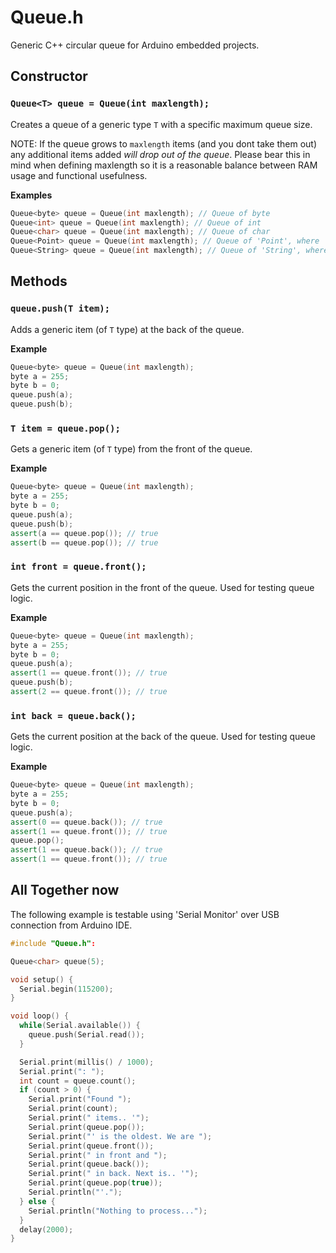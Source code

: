 # Queue.h

Generic C++ circular queue for Arduino embedded projects.

## Constructor

### `Queue<T> queue = Queue(int maxlength);`

Creates a queue of a generic type `T` with a specific maximum queue size. 

NOTE: If the queue grows to `maxlength` items (and you dont take them out) any additional items added *will drop out of the queue*.
Please bear this in mind when defining maxlength so it is a reasonable balance between RAM usage and functional usefulness.

**Examples**

```cpp
Queue<byte> queue = Queue(int maxlength); // Queue of byte
Queue<int> queue = Queue(int maxlength); // Queue of int
Queue<char> queue = Queue(int maxlength); // Queue of char
Queue<Point> queue = Queue(int maxlength); // Queue of 'Point', where 'Point' is an Enum 
Queue<String> queue = Queue(int maxlength); // Queue of 'String', where 'String' is a Class
```

## Methods

### `queue.push(T item);`

Adds a generic item (of `T` type) at the back of the queue.

**Example**

```cpp
Queue<byte> queue = Queue(int maxlength);
byte a = 255;
byte b = 0;
queue.push(a);
queue.push(b);
```

### `T item = queue.pop();`

Gets a generic item (of `T` type) from the front of the queue.

**Example**

```cpp
Queue<byte> queue = Queue(int maxlength); 
byte a = 255;
byte b = 0;
queue.push(a);
queue.push(b);
assert(a == queue.pop()); // true
assert(b == queue.pop()); // true
```

### `int front = queue.front();`

Gets the current position in the front of the queue. Used for testing queue logic.

**Example**

```cpp
Queue<byte> queue = Queue(int maxlength); 
byte a = 255;
byte b = 0;
queue.push(a);
assert(1 == queue.front()); // true
queue.push(b);
assert(2 == queue.front()); // true
```

### `int back = queue.back();`

Gets the current position at the back of the queue. Used for testing queue logic.

**Example**

```cpp
Queue<byte> queue = Queue(int maxlength); 
byte a = 255;
byte b = 0;
queue.push(a);
assert(0 == queue.back()); // true
assert(1 == queue.front()); // true
queue.pop();
assert(1 == queue.back()); // true
assert(1 == queue.front()); // true
```

## All Together now

The following example is testable using 'Serial Monitor' over USB connection from Arduino IDE.

```cpp
#include "Queue.h":

Queue<char> queue(5);

void setup() {
  Serial.begin(115200);
}

void loop() {
  while(Serial.available()) {
    queue.push(Serial.read());
  }

  Serial.print(millis() / 1000);
  Serial.print(": ");
  int count = queue.count();
  if (count > 0) {
    Serial.print("Found ");
    Serial.print(count);
    Serial.print(" items.. '");
    Serial.print(queue.pop());
    Serial.print("' is the oldest. We are ");
    Serial.print(queue.front());
    Serial.print(" in front and ");
    Serial.print(queue.back());
    Serial.print(" in back. Next is.. '");
    Serial.print(queue.pop(true));
    Serial.println("'.");
  } else {
    Serial.println("Nothing to process..."); 
  }
  delay(2000);
}
```
